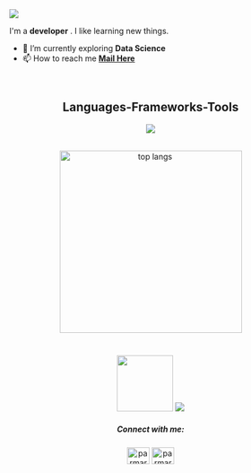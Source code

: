 
<a align="centre" href="https://github.com/kirti36/github-profile-views-counter">
    <img src="https://komarev.com/ghpvc/?username=kirti36&style=for-the-badge">
</a>


I'm a **developer** . I like learning new things. 
<br>
- 🔭 I’m currently exploring **Data Science**
- 📫 How to reach me **[Mail Here](mailto:Kirtiparmar504@gmail.com)**
 <br>
 
<h2 align="center">Languages-Frameworks-Tools</h2>
<div align="center">
    <p align="center">
  <a href="https://skillicons.dev">
    <img src="https://skillicons.dev/icons?i=cpp,c,py,java,bootstrap,css,html,linux,js,opencv,sqlite" />
  </a>
</p>
</div>

<br>
  <div align='center'>
 <img width=325 align="center" src="https://github-readme-stats-salesp07.vercel.app/api/top-langs/?username=kirti36&hide=HTML&langs_count=8&layout=compact&theme=react&border_radius=10&size_weight=0.5&count_weight=0.5&exclude_repo=github-readme-stats" alt="top langs" />
</div>
<br>

<h3 align="center">
  <img height ="100px" src="https://github.com/Kirti36/kirti36/blob/main/Coding%20Girl%20Animation.gif" /> 
    <img src="https://readme-typing-svg.herokuapp.com/?font=Poiret+One&pause=1000&color=F3F7F5&size=25&center=true&vCenter=true&width=500&height=70&duration=3000&lines=Thanks+for+visiting!+✌️;+Shoot+me+a+message+on+Linkedin!;I'm+always+down+to+collab+:)">
</h3>



<h5 align="center">Connect with me:</h5>
<p align="center">
<a href="https://linkedin.com/in/parmar kirti" target="blank"><img align="center" src="https://raw.githubusercontent.com/rahuldkjain/github-profile-readme-generator/master/src/images/icons/Social/linked-in-alt.svg" alt="parmar kirti" height="30" width="40" /></a>
<a href="https://instagram.com/parmarkirtii" target="blank"><img align="center" src="https://raw.githubusercontent.com/rahuldkjain/github-profile-readme-generator/master/src/images/icons/Social/instagram.svg" alt="parmarkirtii" height="30" width="40" /></a>

</p>




